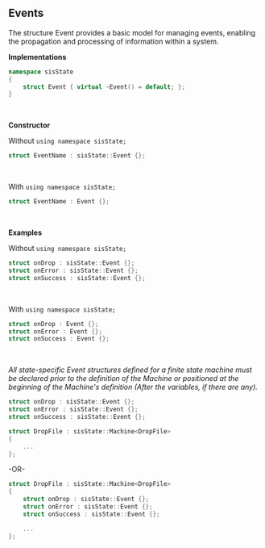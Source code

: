 ## **Events**

The structure Event provides a basic model for managing events, enabling the propagation and processing of information within a system.

**Implementations**

```cpp
namespace sisState
{
	struct Event { virtual ~Event() = default; };
}
```

<br/>

**Constructor**

Without `using namespace sisState;`

```cpp
struct EventName : sisState::Event {};
```

<br/>

With `using namespace sisState;`

```cpp
struct EventName : Event {};
```

<br/>

**Examples**

Without `using namespace sisState;`

```cpp
struct onDrop : sisState::Event {};
struct onError : sisState::Event {};
struct onSuccess : sisState::Event {};
```

<br/>

With `using namespace sisState;`

```cpp
struct onDrop : Event {};
struct onError : Event {};
struct onSuccess : Event {};
```

<br/>

*All state-specific Event structures defined for a finite state machine must be declared prior to the definition of the Machine or positioned at the beginning of the Machine's definition (After the variables, if there are any).*

```cpp
struct onDrop : sisState::Event {};
struct onError : sisState::Event {};
struct onSuccess : sisState::Event {};

struct DropFile : sisState::Machine<DropFile>
{
	...
};
```

-OR-

```cpp
struct DropFile : sisState::Machine<DropFile>
{
	struct onDrop : sisState::Event {};
	struct onError : sisState::Event {};
	struct onSuccess : sisState::Event {};

	...
};
```